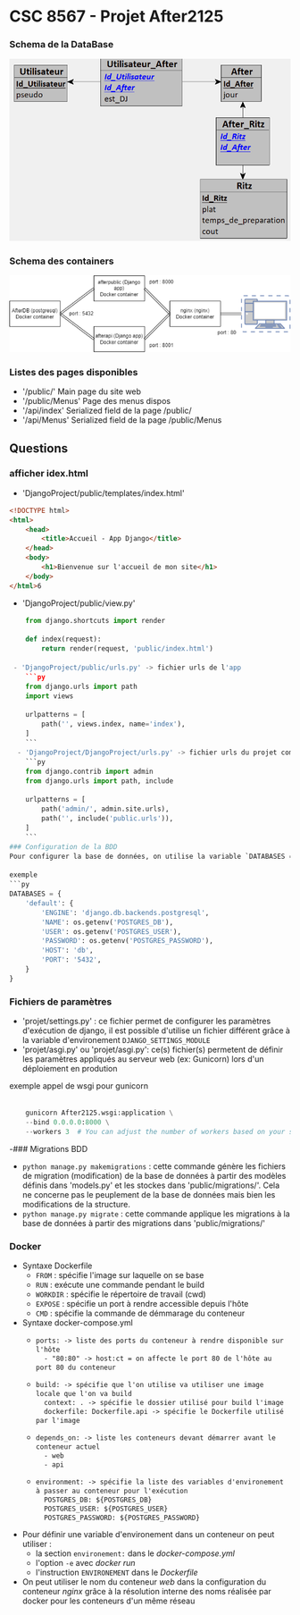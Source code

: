 # CSC 8567 - Projet After2125

### Schema de la DataBase
![Schema bdd](djangobdd.png)

### Schema des containers
![Schema container](djangodraw.png)

### Listes des pages disponibles

- '/public/' Main page du site web
- '/public/Menus' Page des menus dispos
- '/api/index' Serialized field de la page /public/
- '/api/Menus' Serialized field de la page /public/Menus

## Questions

### afficher idex.html  

- 'DjangoProject/public/templates/index.html'
```html 
<!DOCTYPE html>
<html>
    <head>
        <title>Accueil - App Django</title>
    </head>
    <body>
        <h1>Bienvenue sur l'accueil de mon site</h1>
    </body>
</html>6
```

- 'DjangoProject/public/view.py'

```py
    from django.shortcuts import render

    def index(request):
        return render(request, 'public/index.html')
    
 - 'DjangoProject/public/urls.py' -> fichier urls de l'app
    ```py
    from django.urls import path
    import views

    urlpatterns = [
        path('', views.index, name='index'),
    ]
    ```
  - 'DjangoProject/DjangoProject/urls.py' -> fichier urls du projet complet
    ```py
    from django.contrib import admin
    from django.urls import path, include

    urlpatterns = [
        path('admin/', admin.site.urls),
        path('', include('public.urls')),
    ]
    ```
### Configuration de la BDD
Pour configurer la base de données, on utilise la variable `DATABASES = []` de 'projet/settings.py'

exemple 
```py
DATABASES = {
    'default': {
        'ENGINE': 'django.db.backends.postgresql',
        'NAME': os.getenv('POSTGRES_DB'),
	    'USER': os.getenv('POSTGRES_USER'),
	    'PASSWORD': os.getenv('POSTGRES_PASSWORD'),
	    'HOST': 'db',
	    'PORT': '5432',
    }
}
```

### Fichiers de paramètres
  - 'projet/settings.py' : ce fichier permet de configurer les paramètres d'exécution de django, il est possible d'utilise un fichier différent grâce à la variable d'environement `DJANGO_SETTINGS_MODULE`
  - 'projet/asgi.py' ou 'projet/asgi.py': ce(s) fichier(s) permetent de définir les paramètres appliqués au serveur web (ex: Gunicorn) lors d'un déploiement en prodution

  exemple appel de wsgi pour gunicorn
```py

    gunicorn After2125.wsgi:application \
    --bind 0.0.0.0:8000 \
    --workers 3  # You can adjust the number of workers based on your server

```
  
-### Migrations BDD
  - `python manage.py makemigrations` : cette commande génère les fichiers de migration (modification) de la base de données à partir des modèles définis dans 'models.py' et les stockes dans 'public/migrations/'. Cela ne concerne pas le peuplement de la base de données mais bien les modifications de la structure.
  - `python manage.py migrate` : cette commande applique les migrations à la base de données à partir des migrations dans 'public/migrations/'

  ### Docker

- Syntaxe Dockerfile
  - `FROM` : spécifie l'image sur laquelle on se base
  - `RUN` : exécute une commande pendant le build
  - `WORKDIR` : spécifie le répertoire de travail (cwd)
  - `EXPOSE` : spécifie un port à rendre accessible depuis l'hôte
  - `CMD`  : spécifie la commande de démmarage du conteneur
- Syntaxe docker-compose.yml
  - ```
    ports: -> liste des ports du conteneur à rendre disponible sur l'hôte
      - "80:80" -> host:ct = on affecte le port 80 de l'hôte au port 80 du conteneur
    ```
  - ```
    build: -> spécifie que l'on utilise va utiliser une image locale que l'on va build
      context: . -> spécifie le dossier utilisé pour build l'image
      dockerfile: Dockerfile.api -> spécifie le Dockerfile utilisé par l'image
    ```
  - ```
    depends_on: -> liste les conteneurs devant démarrer avant le conteneur actuel
      - web
      - api
    ```
  - ```
    environment: -> spécifie la liste des variables d'environement à passer au conteneur pour l'exécution
      POSTGRES_DB: ${POSTGRES_DB}
      POSTGRES_USER: ${POSTGRES_USER}
      POSTGRES_PASSWORD: ${POSTGRES_PASSWORD}
    ```
- Pour définir une variable d'environement dans un conteneur on peut utiliser :
  - la section `environement:` dans le *docker-compose.yml*
  - l'option `-e` avec *docker run*
  - l'instruction `ENVIRONEMENT` dans le *Dockerfile*
- On peut utiliser le nom du conteneur *web* dans la configuration du conteneur *nginx* grâce à la résolution interne des noms réalisée par docker pour les conteneurs d'un même réseau
